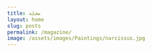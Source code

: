 ```yaml
---
title: مجله
layout: home
slug: posts
permalink: /magazine/
image: /assets/images/Paintings/narcissus.jpg
---
```

